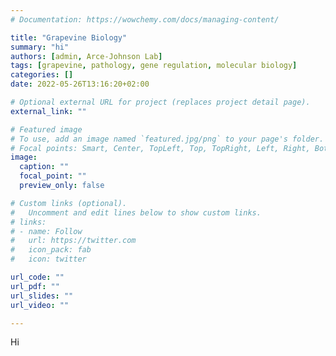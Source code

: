 ```yaml
---
# Documentation: https://wowchemy.com/docs/managing-content/

title: "Grapevine Biology"
summary: "hi"
authors: [admin, Arce-Johnson Lab]
tags: [grapevine, pathology, gene regulation, molecular biology]
categories: []
date: 2022-05-26T13:16:20+02:00

# Optional external URL for project (replaces project detail page).
external_link: ""

# Featured image
# To use, add an image named `featured.jpg/png` to your page's folder.
# Focal points: Smart, Center, TopLeft, Top, TopRight, Left, Right, BottomLeft, Bottom, BottomRight.
image:
  caption: ""
  focal_point: ""
  preview_only: false

# Custom links (optional).
#   Uncomment and edit lines below to show custom links.
# links:
# - name: Follow
#   url: https://twitter.com
#   icon_pack: fab
#   icon: twitter

url_code: ""
url_pdf: ""
url_slides: ""
url_video: ""

---
```



Hi